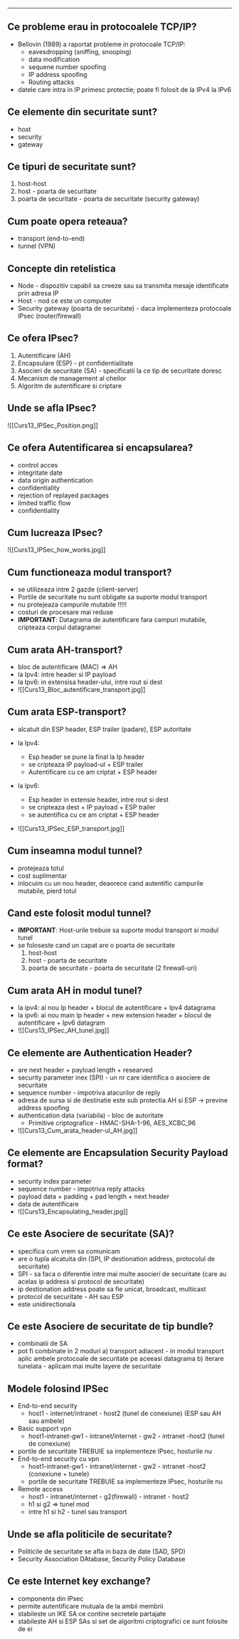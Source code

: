 ----
## Ce probleme erau in protocoalele TCP/IP?
 - Bellovin (1989) a raportat probleme in protocoale TCP/IP:
	- eavesdropping (sniffing, snooping)
	- data modification
	- sequene number spoofing
	- IP address spoofing
	- Routing attacks
- datele care intra in IP primesc protectie; poate fi folosit de la IPv4 la IPv6

## Ce elemente din securitate sunt?
 - host
 - security
 - gateway
## Ce tipuri de securitate sunt?
1) host-host
2) host - poarta de securitate
3) poarta de securitate - poarta de securitate (security gateway)

## Cum poate opera reteaua?
- transport (end-to-end)
- tunnel (VPN)

## Concepte din retelistica
- Node - dispozitiv capabil sa creeze sau sa transmita mesaje identificate prin adresa IP
- Host - nod ce este un computer
- Security gateway (poarta de securitate) - daca implementeza protocoale IPsec (router/firewall)

## Ce ofera IPsec?
1) Autentificare (AH)
2) Encapsulare (ESP) - pt confidentialitate
3) Asocieri de securitate (SA) - specificatii la ce tip de securitate doresc
4) Mecanism de management al cheilor
5) Algoritm de autentificare si criptare
## Unde se afla IPsec?
![[Curs13_IPSec_Position.png]]

## Ce ofera Autentificarea si encapsularea?
 - control  acces
 - integritate date
 - data origin authentication
 - confidentiality
 - rejection of replayed packages
 - limited traffic flow 
 - confidentiality
		  
## Cum lucreaza IPsec?
![[Curs13_IPSec_how_works.jpg]]

## Cum functioneaza modul transport?
- se utilizeaza intre 2 gazde (client-server)
- Portile de securitate nu sunt obligate sa suporte modul transport
- nu protejeaza campurile mutabile !!!!!
- costuri de procesare mai reduse
- **IMPORTANT**: Datagrama de autentificare fara campuri mutabile, cripteaza corpul datagramei

## Cum arata AH-transport?
- bloc de autentificare (MAC) => AH 
- la Ipv4: intre header si IP payload
- la Ipv6: in extensisa header-ului, intre rout si dest
 - ![[Curs13_Bloc_autentificare_transport.jpg]]
## Cum arata ESP-transport?
- alcatuit din ESP header, ESP trailer (padare), ESP autoritate
- la Ipv4: 
	- Esp header se pune la final la Ip header
	- se cripteaza IP payload-ul + ESP trailer
	- Autentificare cu ce am criptat + ESP header

- la Ipv6:
	- Esp header in extensie header, intre rout si dest
	- se cripteaza dest + IP payload + ESP trailer
	- se autentifica cu ce am criptat + ESP header
- ![[Curs13_IPSec_ESP_transport.jpg]]




## Cum inseamna modul tunnel?
- protejeaza totul
- cost suplimentar
- inlocuim cu un nou header, deaorece cand autentific campurile mutabile, pierd totul
## Cand este folosit modul tunnel?
- **IMPORTANT**: Host-urile trebuie sa suporte modul transport si modul tunel
- se foloseste cand un capat are o poarta de securitate
	1) host-host
	2) host - poarta de securitate
	3) poarta de securitate - poarta de securitate (2 firewall-uri)

## Cum arata AH in modul tunel?
- la ipv4: ai nou Ip header + blocul de autentificare + Ipv4 datagrama
- la ipv6: ai nou main Ip header + new extension header + blocul de autentificare + Ipv6 datagram
 - ![[Curs13_IPSec_AH_tunel.jpg]]

## Ce elemente are Authentication Header?
- are next header + payload length + researved
- security parameter inex (SPI) - un nr care identifica o asociere de securitate
- sequence number - impotriva atacurilor de reply
- adresa de sursa si de destinatie este sub protectia AH si ESP -> previne address spoofing
- authentication data (variabila) - bloc de autoritate
	- Primitive criptografice - HMAC-SHA-1-96, AES_XCBC_96
-  ![[Curs13_Cum_arata_header-ul_AH.jpg]]

## Ce elemente are Encapsulation Security Payload format?
- security index parameter
- sequence number - impotriva reply attacks
- payload data + padding + pad length + next header
- data de autentificare
- ![[Curs13_Encapsulating_header.jpg]]

## Ce este Asociere de securitate (SA)?
- specifica cum vrem sa comunicam
- are o tupla alcatuita din (SPI, IP destionation address, protocolul de securitate)
- SPI - sa faca o diferentie intre mai multe asocieri de securitate (care au acelas ip address si protocol de securitate)
- ip destionation address poate sa fie unicat, broadcast, multicast
- protocol de securitate - AH sau ESP
- este unidirectionala

## Ce este Asociere de securitate de tip bundle?
- combinatii de SA
- pot fi combinate in 2 moduri
	a) transport adiacent - in modul transport aplic ambele protocoale de securitate pe aceeasi datagrama
	b) iterare tunelata - aplicam mai multe layere de securitate

## Modele folosind IPSec
- End-to-end security
	- host1 - internet/intranet - host2 (tunel de conexiune) (ESP sau AH sau ambele)
- Basic support vpn
	- host1-intranet-gw1 - intranet/internet - gw2 - intranet -host2 (tunel de conexiune)
- portile de securitate TREBUIE sa implementeze IPsec, hosturile nu
- End-to-end security cu vpn
	- host1-intranet-gw1 - intranet/internet - gw2 - intranet -host2 (conexiune + tunele)
	- portile de securitate TREBUIE sa implementeze IPsec, hosturile nu
- Remote access
	- host1 - intranet/internet - g2(firewall) - intranet - host2
	- h1 si g2 => tunel mod
	- intre h1 si h2 - tunel sau transport
## Unde se afla politicile de securitate?
- Politicile de securitate se afla in baza de date (SAD, SPD)
- Security Association DAtabase, Security Policy Database
## Ce este Internet key exchange?
- componenta din IPsec
- permite autentificare mutuala de la ambii membrii
- stabileste un IKE SA ce contine secretele partajate
- stabileste AH si ESP SAs si set de algoritmi criptografici ce sunt folosite de ei









	